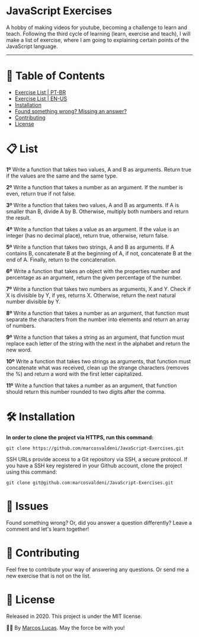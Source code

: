 # JavaScript Exercises

A hobby of making videos for youtube, becoming a challenge to learn and teach. 
Following the third cycle of learning (learn, exercise and teach), I will make a list of exercise, 
where I am going to explaining certain points of the JavaScript language.



---

# :pushpin: Table of Contents
* [Exercise List | PT-BR](https://github.com/marcosvaldeni/JavaScript-Exercises/blob/master/README_PTBR.md)
* [Exercise List | EN-US](#clipboard-list) 
* [Installation](#hammer_and_wrench-installation)
* [Found something wrong? Missing an answer?](#bug-issues)
* [Contributing](#handshake-contributing)
* [License](#scroll-license)

# :clipboard: List
**1º** Write a function that takes two values, A and B as arguments. Return true if the values are the same and the same type.

**2º** Write a function that takes a number as an argument. If the number is even, return true if not false.

**3º** Write a function that takes two values, A and B as arguments. If A is smaller than B, divide A by B. Otherwise, multiply both numbers and return the result.

**4º** Write a function that takes a value as an argument. If the value is an integer (has no decimal place), return true, otherwise, return false.

**5º** Write a function that takes two strings, A and B as arguments. If A contains B, concatenate B at the beginning of A, if not, concatenate B at the end of A. Finally, return to the concatenation.

**6º** Write a function that takes an object with the properties number and percentage as an argument, return the given percentage of the number.

**7º** Write a function that takes two numbers as arguments, X and Y. Check if X is divisible by Y, if yes, returns X. Otherwise, return the next natural number divisible by Y.

**8º** Write a function that takes a number as an argument, that function must separate the characters from the number into elements and return an array of numbers.

**9º** Write a function that takes a string as an argument, that function must replace each letter of the string with the next in the alphabet and return the new word.

**10º** Write a function that takes two strings as arguments, that function must concatenate what was received, clean up the strange characters (removes the %) and return a word with the first letter capitalized.

**11º** Write a function that takes a number as an argument, that function should return this number rounded to two digits after the comma.

# :hammer_and_wrench: Installation

**In order to clone the project via HTTPS, run this command:**

```git clone https://github.com/marcosvaldeni/JavaScript-Exercises.git```

SSH URLs provide access to a Git repository via SSH, a secure protocol. If you have a SSH key registered in your Github account, clone the project using this command:

```git clone git@github.com:marcosvaldeni/JavaScript-Exercises.git```

# :bug: Issues

Found something wrong? Or, did you answer a question differently? Leave a comment and let's learn together!

# :handshake: Contributing

Feel free to contribute your way of answering any questions. Or send me a new exercise that is not on the list.

# :scroll: License

Released in 2020.
This project is under the MIT license.

🖖🏻 By [Marcos Lucas](https://github.com/marcosvaldeni). May the force be with you! 
